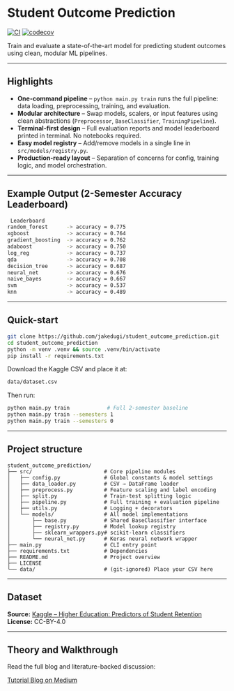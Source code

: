 # Student Outcome Prediction

[![CI](https://github.com/jakedugi/student_outcome_prediction/actions/workflows/ci.yml/badge.svg)](https://github.com/jakedugi/student_outcome_prediction/actions/workflows/ci.yml)
[![codecov](https://codecov.io/gh/jakedugi/student_outcome_prediction/branch/main/graph/badge.svg)](https://codecov.io/gh/jakedugi/student_outcome_prediction)

Train and evaluate a state-of-the-art model for predicting student outcomes using clean, modular ML pipelines.

---

## Highlights

- **One-command pipeline** – `python main.py train` runs the full pipeline: data loading, preprocessing, training, and evaluation.
- **Modular architecture** – Swap models, scalers, or input features using clean abstractions (`Preprocessor`, `BaseClassifier`, `TrainingPipeline`).
- **Terminal-first design** – Full evaluation reports and model leaderboard printed in terminal. No notebooks required.
- **Easy model registry** – Add/remove models in a single line in `src/models/registry.py`.
- **Production-ready layout** – Separation of concerns for config, training logic, and model orchestration.

---

##  Example Output (2-Semester Accuracy Leaderboard)

```bash
 Leaderboard
random_forest      -> accuracy = 0.775
xgboost            -> accuracy = 0.764
gradient_boosting  -> accuracy = 0.762
adaboost           -> accuracy = 0.750
log_reg            -> accuracy = 0.737
qda                -> accuracy = 0.708
decision_tree      -> accuracy = 0.687
neural_net         -> accuracy = 0.676
naive_bayes        -> accuracy = 0.667
svm                -> accuracy = 0.537
knn                -> accuracy = 0.489
```
---

## Quick-start

```bash
git clone https://github.com/jakedugi/student_outcome_prediction.git
cd student_outcome_prediction
python -m venv .venv && source .venv/bin/activate
pip install -r requirements.txt
```

Download the Kaggle CSV and place it at:

```bash
data/dataset.csv
```

Then run:
```bash
python main.py train            # Full 2-semester baseline
python main.py train --semesters 1
python main.py train --semesters 0
```

---

## Project structure

```text
student_outcome_prediction/
├── src/                       # Core pipeline modules
│   ├── config.py              # Global constants & model settings
│   ├── data_loader.py         # CSV → DataFrame loader
│   ├── preprocess.py          # Feature scaling and label encoding
│   ├── split.py               # Train-test splitting logic
│   ├── pipeline.py            # Full training + evaluation pipeline
│   ├── utils.py               # Logging + decorators
│   └── models/                # All model implementations
│       ├── base.py            # Shared BaseClassifier interface
│       ├── registry.py        # Model lookup registry
│       ├── sklearn_wrappers.py# scikit-learn classifiers
│       └── neural_net.py      # Keras neural network wrapper
├── main.py                    # CLI entry point
├── requirements.txt           # Dependencies
├── README.md                  # Project overview
├── LICENSE
└── data/                      # (git-ignored) Place your CSV here
```

---

## Dataset

**Source:** [Kaggle – Higher Education: Predictors of Student Retention](https://www.kaggle.com/datasets/thedevastator/higher-education-predictors-of-student-retention/data)  
**License:** CC-BY-4.0

---

## Theory and Walkthrough

Read the full blog and literature-backed discussion:

[Tutorial Blog on Medium](https://medium.com/@Jake_2287/student-outcome-prediction-36702de0f4a3)
